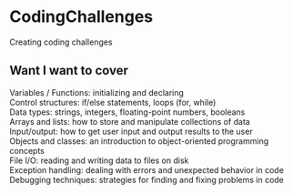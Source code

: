 # CodingChallenges
Creating coding challenges

## Want I want to cover
Variables / Functions: initializing and declaring<br>
Control structures: if/else statements, loops (for, while)<br>
Data types: strings, integers, floating-point numbers, booleans<br>
Arrays and lists: how to store and manipulate collections of data<br>
Input/output: how to get user input and output results to the user<br>
Objects and classes: an introduction to object-oriented programming concepts<br>
File I/O: reading and writing data to files on disk<br>
Exception handling: dealing with errors and unexpected behavior in code<br>
Debugging techniques: strategies for finding and fixing problems in code<br>